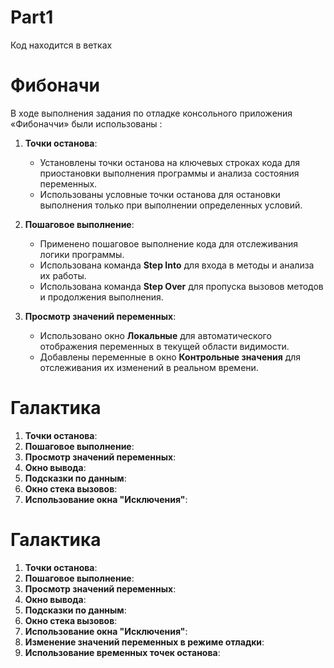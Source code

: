 # Part1
Код находится в ветках

# Фибоначи
В ходе выполнения задания по отладке консольного приложения «Фибоначчи» были использованы :

1. **Точки останова**:
   - Установлены точки останова на ключевых строках кода для приостановки выполнения программы и анализа состояния переменных.
   - Использованы условные точки останова для остановки выполнения только при выполнении определенных условий.

2. **Пошаговое выполнение**:
   - Применено пошаговое выполнение кода для отслеживания логики программы.
   - Использована команда **Step Into** для входа в методы и анализа их работы.
   - Использована команда **Step Over** для пропуска вызовов методов и продолжения выполнения.

3. **Просмотр значений переменных**:
   - Использовано окно **Локальные** для автоматического отображения переменных в текущей области видимости.
   - Добавлены переменные в окно **Контрольные значения** для отслеживания их изменений в реальном времени.

# Галактика
1. **Точки останова**:
2. **Пошаговое выполнение**:
3. **Просмотр значений переменных**:
4. **Окно вывода**:
5. **Подсказки по данным**:
6. **Окно стека вызовов**:
7. **Использование окна "Исключения"**:

# Галактика
1. **Точки останова**:
2. **Пошаговое выполнение**:
3. **Просмотр значений переменных**:
4. **Окно вывода**:
5. **Подсказки по данным**:
6. **Окно стека вызовов**:
7. **Использование окна "Исключения"**:
8. **Изменение значений переменных в режиме отладки**:
9. **Использование временных точек останова**:
